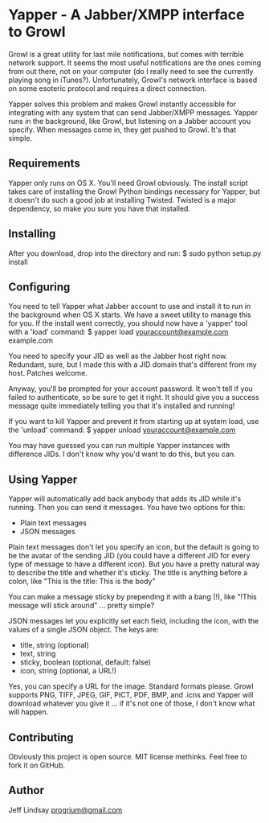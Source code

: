 Yapper - A Jabber/XMPP interface to Growl
=========================================

Growl is a great utility for last mile notifications, but comes with terrible network support. It seems the most useful notifications are the ones coming from out there, not on your computer (do I really need to see the currently playing song in iTunes?). Unfortunately, Growl's network interface is based on some esoteric protocol and requires a direct connection. 

Yapper solves this problem and makes Growl instantly accessible for integrating with any system that can send Jabber/XMPP messages. Yapper runs in the background, like Growl, but listening on a Jabber account you specify. When messages come in, they get pushed to Growl. It's that simple.  

Requirements
------------

Yapper only runs on OS X. You'll need Growl obviously. The install script takes care of installing the Growl Python bindings necessary for Yapper, but it doesn't do such a good job at installing Twisted. Twisted is a major dependency, so make you sure you have that installed. 

Installing
----------

After you download, drop into the directory and run:
    $ sudo python setup.py install
    
Configuring
-----------

You need to tell Yapper what Jabber account to use and install it to run in the background when OS X starts. We have a sweet utility to manage this for you. If the install went correctly, you should now have a 'yapper' tool with a 'load' command:
    $ yapper load youraccount@example.com example.com

You need to specify your JID as well as the Jabber host right now. Redundant, sure, but I made this with a JID domain that's different from my host. Patches welcome.

Anyway, you'll be prompted for your account password. It won't tell if you failed to authenticate, so be sure to get it right. It should give you a success message quite immediately telling you that it's installed and running!

If you want to kill Yapper and prevent it from starting up at system load, use the 'unload' command:
    $ yapper unload youraccount@example.com

You may have guessed you can run multiple Yapper instances with difference JIDs. I don't know why you'd want to do this, but you can. 

Using Yapper
------------

Yapper will automatically add back anybody that adds its JID while it's running. Then you can send it messages. You have two options for this:
* Plain text messages
* JSON messages

Plain text messages don't let you specify an icon, but the default is going to be the avatar of the sending JID (you could have a different JID for every type of message to have a different icon). But you have a pretty natural way to describe the title and whether it's sticky. The title is anything before a colon, like "This is the title: This is the body"

You can make a message sticky by prepending it with a bang (!), like "!This message will stick around" ... pretty simple?

JSON messages let you explicitly set each field, including the icon, with the values of a single JSON object. The keys are:
* title, string (optional)
* text, string
* sticky, boolean (optional, default: false)
* icon, string (optional, a URL!)

Yes, you can specify a URL for the image. Standard formats please. Growl supports PNG, TIFF, JPEG, GIF, PICT, PDF, BMP, and .icns and Yapper will download whatever you give it ... if it's not one of those, I don't know what will happen.

Contributing
------------
Obviously this project is open source. MIT license methinks. Feel free to fork it on GitHub.

Author
------
Jeff Lindsay <progrium@gmail.com>